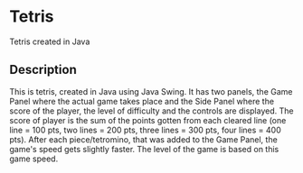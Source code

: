 # Tetris
Tetris created in Java

## Description
  This is tetris, created in Java using Java Swing. It has two panels, the Game Panel where the actual game takes place and the Side Panel where the score of the player, the level of difficulty and the controls are displayed. 
  The score of player is the sum of the points gotten from each cleared line (one line = 100 pts, two lines = 200 pts, three lines = 300 pts, four lines = 400 pts).
  After each piece/tetromino, that was added to the Game Panel, the game's speed gets slightly faster. The level of the game is based on this game speed. 
